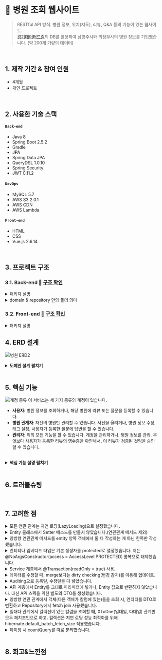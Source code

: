 # :pushpin: 병원 조회 웹사이트
>RESTful API 방식. 병원 정보, 위치(지도), 리뷰, Q&A 등의 기능이 있는 웹사이트.</br>
>[경기데이터드림](https://data.gg.go.kr/portal/mainPage.do)의 DB를 활용하여 남양주시와 의정부시의 병원 정보를 기입했습니다. (약 200개 가량의 데이터) 

</br>

## 1. 제작 기간 & 참여 인원
- 4개월
- 개인 프로젝트

</br>

## 2. 사용한 기술 스택
#### `Back-end`
  - Java 8
  - Spring Boot 2.5.2
  - Gradle
  - JPA
  - Spring Data JPA
  - QueryDSL 1.0.10
  - Spring Security 
  - JWT 0.11.2
#### `DevOps`
  - MySQL 5.7
  - AWS S3 2.0.1
  - AWS CDN
  - AWS Lambda
 #### `Front-end`
  - HTML
  - CSS
  - Vue.js 2.6.14
</br>

## 3. 프로젝트 구조
### 3.1. Back-end :mag_right: [구조 확인](https://github.com/kimjungwon2/hospital/tree/4d39e3c12ba04a1de79a0574a1c49897216eaf11/src/main/java/site/hospital)
<details>
<summary>패키지 설명</summary>
<div markdown="1">

- **api**: Controller 계층(애플리케이션).
- **configuration**: AWS S3, MultiPart, springBoot Security, AuditorAware 설정.
- **domain**: domain 계층.
- **dto**: 기존의 도메인을 변형. 계층 간 데이터 교환 역할. 모든 계층에서 사용된다.
- **exception**: Exception 처리.
- **jwtToken**: JWT 관리.
- **repository**: repository 계층.
- **service**: Service 계층.
</div>
</details>

<details>
<summary>domain & repository 안의 폴더 의미</summary>
<div markdown="1">

- **domain**: 폴더 이름의 객체와 객체 안의 enum, 임베디드 타입(내장 객체)들을 묶은 것입니다.
- **repository**: 그 엔티티에 QueryDSL을 사용하거나, 복잡한 데이터 조회나 성능을 위해서. @QueryProjection을 사용하여 전체 데이터가 아닌 원하는 데이터만 select 하게끔 QueryDSL을 통해 Query문을 만들었습니다.
</div>
</details>


### 3.2. Front-end :mag_right: [구조 확인](https://github.com/kimjungwon2/hospital/tree/4d39e3c12ba04a1de79a0574a1c49897216eaf11/src/frontend/src)
<details>
<summary>패키지 설명</summary>
<div markdown="1">

- **api**: Axios를 통해 서버에 데이터 요청. 
- **assets**: 사이트에 사용되는 기본 이미지들을 모았습니다.
- **components**: 페이지들의 구성요소인 컴포넌트들을 보관.
- **css**: 공통적으로 사용되는 css입니다.
- **routes**: 각각의 url과 vue의 페이지들을 매칭시켜주는 역할.
- **store**: vue의 store 관련 함수.
- **utils**: 쿠키, 필터(숫자를 받아 날짜로 변경해주는), 이메일 문자열인지 검증해주는 코드들.
- **views**: 각각의 페이지들을 모아둔 파일.
</div>
</details>

## 4. ERD 설계
![병원 ERD2](https://user-images.githubusercontent.com/40010165/193455534-62b45df4-e83e-4820-b37d-32251308f8a6.png)
<details>
<summary><b>도메인 설계 펼치기</b></summary>
<div markdown="1">

### 4.1. 다대다 관계
- 실무에서는 다대다 관계는 너무 복잡해서 사용하지 않는 걸로 들었습니다. 그래서 다대다 관계를 일대다-다대일 관계로 표현했습니다.  
- 아래는 다대다 관계를 어떻게 설정했는지에 관한 예시입니다.
![설명](https://user-images.githubusercontent.com/40010165/193619475-3574b4c5-1ef9-41cc-8f12-78c15f380d48.png)
![설명2](https://user-images.githubusercontent.com/40010165/193619543-bc61ad47-c8bf-4349-a094-c36b60f65d35.png)

### 4.2. 연관관계의 주인 :clipboard: [코드 확인](https://github.com/kimjungwon2/hospital/blob/master/src/main/java/site/hospital/domain/Question.java#L27)
- 일대다 or 다대일 양방향 관계일 경우, 연관관계의 주인을 정해야합니다. 
- 다 관계쪽에 있거나, 외래키가 있는 곳을 연관관계의 주인으로 설정했습니다. 
- 연관관계 주인만이 외래키를 관리(update,create,delete)할 수 있습니다. 
- 연관관계의 주인은 mappedBy속성을 사용하지 않기에, mappedBy의 반대쪽 객체가 연관관계의 주인이 됩니다.

### 4.3. 기본 키(PK)는 Long 타입의 대리 키로 설정
- 모든 Entity의 PK는 Long 타입의 Auto_increment를 사용했습니다. 
- PK를 자연 키(주민번호, 전화번호 등)로 하면 비즈니스 환경이 변할 때, 간혹 기본 키로 인해 수정할 부분이 많아질 경우가 있습니다. 반면 대리 키는 비즈니스와 아무 관련이 없기에 비즈니스가 변경되어도 유연한 대처가 가능합니다. 
- 테이블간의 관계를 설계할 때, 비식별 관계(부모 테이블의 기본 키를 받아 자식 테이블의 외래 키로만 사용)에서 대리 키를 주로 사용합니다. 이러면 매핑도 쉽고 코드가 단순해집니다.

### 4.4. 모든 컬렉션은 필드에서 초기화. :clipboard: [코드 확인](https://github.com/kimjungwon2/hospital/blob/master/src/main/java/site/hospital/domain/member/Member.java#L26)
- 필드 레벨에서 생성하는 것이 가장 안전하고, 코드가 간결해집니다. 무엇보다 null 문제에서 안전해집니다.
</div>
</details>
</br>

## 5. 핵심 기능
![계정 종류](https://user-images.githubusercontent.com/40010165/193796762-3770daf3-15ab-4cc0-965f-b5e475de4101.png)
이 서비스는 세 가지 종류의 계정이 있습니다. 
- **사용자**: 병원 정보를 조회하거나, 해당 병원에 리뷰 또는 질문을 등록할 수 있습니다.
- **병원 관계자**: 자신의 병원만 관리할 수 있습니다. 사진을 올리거나, 병원 정보 수정, 태그 설정, 사용자가 등록한 질문에 답변을 할 수 있습니다. 
- **관리자**: 위의 모든 기능을 할 수 있습니다. 계정을 관리하거나, 병원 정보를 관리. 무엇보다 사용자가 등록한 리뷰의 영수증을 확인해서, 이 리뷰가 검증된 것임을 승인할 수 있습니다. 

</br>
<details>
<summary><b>핵심 기능 설명 펼치기</b></summary>
<div markdown="1">

### 5.1. Repository 계층

### 5.2. 병원 검색 

### 5.3. 세 가지의 계정 종류

### 5.4. 이미지 관리 :clipboard: [코드 확인](https://github.com/kimjungwon2/hospital/blob/master/src/main/java/site/hospital/service/ImageManagementService.java)
#### 5.4.1. Stateful vs Stateless
Stateful
-------------
나중에 서비스가 커질 때, 서버를 확장해야할 때가 있습니다. 이럴 때는 아래의 방식처럼 서버를 확장해야 합니다.
![Stateful](https://user-images.githubusercontent.com/40010165/193820645-540b0ebc-c135-48aa-9dbe-474213c45f4f.png)</br>
Load Balancer는 요청이 들어오면 서버의 부하가 없는 곳에 전해줍니다. 이럴 경우 아래의 사건들이 발생합니다.
- **DB**: 서버와 완전 무관합니다. 처리를 하고 호출만 해줘서, 중앙화된 서버가 있어서 똑같은 데이터를 바라보기에 상관이 없습니다.
- **이미지**: 아미지 파일들이 흩어져서 저장됩니다. 즉, 서버들이 상태를 갖게 됩니다. Stateful한 상태가 되면 아래의 세 가지 문제가 발생합니다.
  - **이미지 삭제**: 생성과 조회는 괜찮을 수 있어도, 삭제의 경우 문제가 발생합니다. 예를 들어 img6을 Server1에서 삭제할라고 하면, 삭제를 못 합니다.
  - **서버 축소**: 항상 서버가 3대만 있는 게 아닙니다. 부하가 줄어드면 자동으로 서버 수를 줄이게되는데, 이러면 이미지도 같이 삭제됩니다.
  - **성능적인 측면**: 이미지를 관리하는걸 서버를 통해서 하면, 메인 서버가 다른 작업들을 하는데 퍼포먼스 상으로 영향을 줘서 성능에 영향을 줄 수 있다.

Stateless
-------------
![Stateless ](https://user-images.githubusercontent.com/40010165/193825523-4d59f86a-31cb-45ac-a888-4ceda3f0c4fd.png)</br>
저는 위의 문제 때문에 AWS S3를 사용했습니다. S3를 사용하면 아래와 같은 결과가 발생합니다.
- S3 저장소를 별도로 둬서, Stateless한 상태가 됩니다.
- 이미지뿐만 아니라 영상, 파일도 더 이상 서버에 저장하지 않고, S3에 저장할 수 있습니다.
- Stateless한 상태가 돼서 서버의 확장성이 좋아집니다.


#### 5.4.2. 이미지 로딩 속도 높이기
- CDN 사용으로 캐시 서버를 통해 최적화됩니다. :clipboard: [코드 확인](https://github.com/kimjungwon2/hospital/blob/master/src/frontend/src/views/ViewHospitalPage.vue#L9)
- 로딩이 빠르려면 이미지 원본 크기를 줄여야합니다. 저는 서버의 부하를 줄이기 위해 AWS Lamda를 사용해서, width 길이를 140 & 600으로 리사이징 했습니다. :clipboard: [코드 확인](https://github.com/kimjungwon2/hospital/blob/master/src/frontend/lambda/index.js)

</div>
</details>

</br>

## 6. 트러블슈팅
</br>

## 7. 고려한 점
<details>
<summary>모든 연관 관계는 지연 로딩(LazyLoading)으로 설정했습니다. </summary>
<div markdown="1">

- 즉시 로딩(EAGER)은 예측이 어렵고, 어떤 SQL이 실행될지 추적하기 어렵기 때문입니다.
- XToOne(일대일, 다대일) 관계는 기본이 EAGER Loading이라서 직접 지연로딩으로 설정했습니다. :clipboard: [코드 확인](https://github.com/kimjungwon2/hospital/blob/master/src/main/java/site/hospital/domain/Bookmark.java#L21)
</div>
</details>

<details>
<summary>Entity 클래스에서 Setter 메소드를 만들지 않았습니다.(연관관계 메서드 제외)</summary>
<div markdown="1">

- **이유**: 클래스의 인스턴스 값들이 언제 어디서 변하는지 코드상으로 명확하게 구분할 수 없어, 차후 기능 변경 시 Setter를 사용하면 정말 복잡해집니다.
- **해결**: 기본적인 구조는 생성자를 통해 DB에 삽입합니다. 값 변경이 필요한 경우 이벤트에 맞는 public 메소드를 호출하여 변경했습니다.
- **예시**

<b>Setter 사용</b>
```
  Estimation estimation = new Estimation();
  Member.setEstimationList("주사제");
  Member.setEstimationGrade("1등급");
```
*****
<b>생성자를 통해 변경</b> :clipboard: [코드 확인](https://github.com/kimjungwon2/hospital/blob/4d39e3c12ba04a1de79a0574a1c49897216eaf11/src/main/java/site/hospital/domain/estimation/Estimation.java#L44)
```
  public void modifyEstimation(Estimation estimation){
        this.estimationList = estimation.getEstimationList();
        this.distinctionGrade = estimation.getDistinctionGrade();
    }
```
이렇게 modifyEstimation 함수명으로 **정보를 수정한다는 걸 한 눈에 알 수 있습니다**. 

</div>
</details>

<details>
<summary>양방향 연관관계 메서드를 entity 양쪽 객체에서 둘 다 작성하는 게 아닌 한쪽만 작성했습니다. </summary>
<div markdown="1">

- :clipboard: [코드 확인](https://github.com/kimjungwon2/hospital/blob/master/src/main/java/site/hospital/domain/hospital/Hospital.java#L71)
- 기존의 개발자가 작성한 두 개의 연관관계 메서드 중에서 코드를 작성하는 다른 개발자들은 어떤 메서드를 호출해야 할지 혼란스러움을 느끼기 때문입니다.
</div>
</details>

<details>
<summary>엔티티나 임베디드 타입은 기본 생성자를 protected로 설정했습니다. 저는 @NoArgsConstructor(access = AccessLevel.PROTECTED) 롬복으로 대체했습니다.</summary>
<div markdown="1">

- Setter로 타인이 무분별하게 값을 변경하는 걸 방지하기 위해, protected 생성자로 아무데나 생성되는 걸 제약한다.
- **private을 사용 못하는 이유**: JPA 표준 스펙에 디폴트 생성자가 있어야합니다. JPA가 프록시 기술을 쓸 때,  jpa hibernate가 객체를 강제로 만들어야하는데 private로 만들면 이것이 다 막힙니다.
</div>
</details>

<details>
<summary>Service 계층에서 @Transaction(readOnly = true) 사용.</summary>
<div markdown="1">

- 읽기 모드로 성능을 최적화하기 위해서입니다.
</div>
</details>

<details>
<summary>데이터를 수정할 때, merge보다는 dirty checking(변경 감지)를 이용해 업데이트.</summary>
<div markdown="1">

- merge 사용 시, 값이 없으면 null로 업데이트 되기에 변경 감지를 사용했습니다.
</div>
</details>

<details>
<summary>Auditing으로 등록일, 수정일을 다 넣었습니다. </summary> 
<div markdown="1">

- :clipboard: [코드 확인](https://github.com/kimjungwon2/hospital/blob/master/src/main/java/site/hospital/domain/baseEntity/BaseEntity.java)
- 데이터를 언제 바꿨냐, 언제 문제가 생겼냐는 게 중요해서 넣으면 운영할 때 편합니다.
- 등록, 수정 두가지는 모든 테이블에 다 적용했습니다.
</div>
</details>

<details>
<summary>API 계층에서 Entity를 그대로 파라미터에 넣거나, Entity 값으로 반환하지 않았습니다. 대신 API 스펙을 위한 별도의 DTO를 생성했습니다.</summary>
<div markdown="1">

- :clipboard: [코드 확인](https://github.com/kimjungwon2/hospital/blob/master/src/main/java/site/hospital/api/HospitalApiController.java#L165)
- Entity를 웹에 노출하면 api 스펙이 변해버리거나 패스워드가 그대로 노출되기에, DTO로 변환해줘야 합니다.
</div>
</details>

<details>
<summary>양방향 연관 관계에서 객체(다른 객체가 칼럼에 있는)들을 조회 시, 엔티티를 DTO로 변환하고 Repository에서 fetch join 사용했습니다.</summary>
<div markdown="1">

- :clipboard: [코드 확인](https://github.com/kimjungwon2/hospital/blob/master/src/main/java/site/hospital/repository/hospital/HospitalRepositoryImpl.java#L22)
- fetch join으로 해당 객체의 칼럼들을 select를 다 가져오게끔 했습니다. 이러면 LAZY.LOADING과 조회 성능이 최적화됩니다.
</div>
</details>

<details>
<summary>일대다 관계에서 컬렉션이 있는 칼럼을 조회할 때,  XToOne(일대일, 다대일) 관계만 모두 페치조인으로 하고. 컬렉션은 지연 로딩 성능 최적화를 위해 hibernate.default_batch_fetch_size 적용했습니다.</summary>
<div markdown="1">

- :clipboard: [코드 확인](https://github.com/kimjungwon2/hospital/blob/master/src/main/resources/application.yml#L18)
- 이러면 성능 최적화도 되고,  페이징도 적용됩니다. 쿼리 호출 수가 1 + N  => 1 + 1 로 최적화 돼서 조인보다 DB 데이터 전송량이 최적화 됩니다.
- fetch join 방식과 비교해서 쿼리 호출 수가 약간 증가하지만, DB 데이터 전송량이 감소합니다.
</div>
</details>

<details>
<summary>페이징 시 countQuery를 따로 분리했습니다.</summary>
<div markdown="1">

- :clipboard: [코드 확인](https://github.com/kimjungwon2/hospital/blob/master/src/main/java/site/hospital/repository/hospital/searchQuery/HospitalSearchRepository.java#L100)
- 분리함으로써 성능을 최적화했습니다.
</div>
</details>

</br>


## 8. 회고&느낀점
</br>
